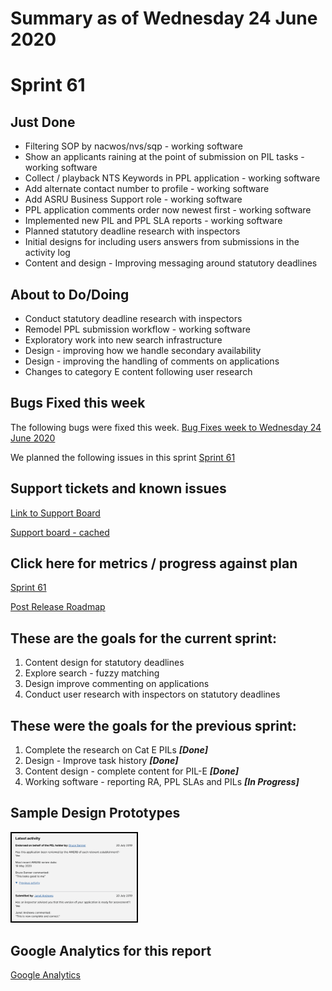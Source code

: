 # Summary as of Wednesday 24 June 2020 

# Sprint 61

## Just Done
* Filtering SOP by nacwos/nvs/sqp - working software
* Show an applicants raining at the point of submission on PIL tasks - working software
* Collect / playback NTS Keywords in PPL application - working software
* Add alternate contact number to profile - working software
* Add ASRU Business Support role - working software
* PPL application comments order now newest first - working software
* Implemented new PIL and PPL SLA reports - working software
* Planned statutory deadline research with inspectors
* Initial designs for including users answers from submissions in the activity log 
* Content and design - Improving messaging around statutory deadlines

## About to Do/Doing
* Conduct statutory deadline research with inspectors
* Remodel PPL submission workflow - working software
* Exploratory work into new search infrastructure
* Design -  improving how we handle secondary availability
* Design -  improving the handling of comments on applications
* Changes to category E content following user research

## Bugs Fixed this week
The following bugs were fixed this week.
[Bug Fixes week to Wednesday 24 June 2020](graphs/bugs24062020.png)

We planned the following issues in this sprint 
[Sprint 61](graphs/sprint24062020.png)

## Support tickets and known issues
[Link to Support Board](https://collaboration.homeoffice.gov.uk/jira/secure/RapidBoard.jspa?rapidView=1717&selectedIssue=ASSB-253)

[Support board - cached](graphs/supportBoard24062020.png)

## Click here for metrics / progress against plan
[Sprint 61](graphs/progress24062020.png)

[Post Release Roadmap](graphs/roadmap24062020.png)

## These are the goals for the current sprint:

1. Content design for statutory deadlines 
2. Explore search - fuzzy matching 
3. Design improve commenting on applications 
4. Conduct user research with inspectors on statutory deadlines

## These were the goals for the previous sprint:

1. Complete the research on Cat E PILs ***[Done]*** 
2. Design - Improve task history  ***[Done]***
3. Content design - complete content for PIL-E ***[Done]*** 
4. Working software - reporting RA, PPL SLAs and PILs ***[In Progress]***

## Sample Design Prototypes
<a href="graphs/proto1_24062020.png"><img src="graphs/proto1_24062020.png" alt="HTML5 Icon" width="200" style="border:2px solid black"></a>
<br>


## Google Analytics for this report
[Google Analytics](graphs/GA24062020.png)

